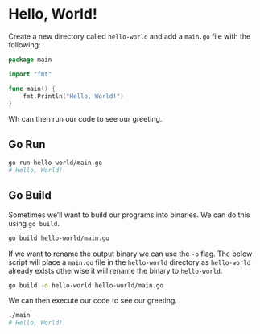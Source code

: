 # Hello, World!

Create a new directory called `hello-world` and add a `main.go` file with the following:

```go
package main

import "fmt"

func main() {
    fmt.Println("Hello, World!")
}
```

Wh can then run our code to see our greeting.

## Go Run

```sh
go run hello-world/main.go
# Hello, World!
```

## Go Build

Sometimes we’ll want to build our programs into binaries. We can do this using `go build`.

```sh
go build hello-world/main.go
```

If we want to rename the output binary we can use the `-o` flag. The below script will place a `main.go` file in the `hello-world` directory as `hello-world` already exists otherwise it will rename the binary to `hello-world`.

```sh
go build -o hello-world hello-world/main.go
```

We can then execute our code to see our greeting.

```sh
./main
# Hello, World!
```
